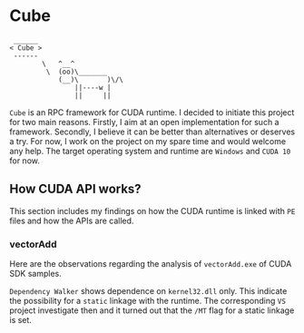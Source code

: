 # Cube

```text
 ______
< Cube >
 ------
        \   ^__^
         \  (oo)\_______
            (__)\       )\/\
                ||----w |
                ||     ||
```

`Cube` is an RPC framework for CUDA runtime. I decided to initiate this project for two main reasons. Firstly, I aim at an open implementation for such a framework. Secondly, I believe it can be better than alternatives or deserves a try. For now, I work on the project on my spare time and would welcome any help. The target operating system and runtime are `Windows` and `CUDA 10` for now.

## How CUDA API works?

This section includes my findings on how the CUDA runtime is linked with `PE` files and how the APIs are called.

### vectorAdd

Here are the observations regarding the analysis of `vectorAdd.exe` of CUDA SDK samples.

`Dependency Walker` shows dependence on `kernel32.dll` only. This indicate the possibility for a `static` linkage with the runtime. The corresponding `VS` project investigate then and it turned out that the `/MT` flag for a static linkage is set.

